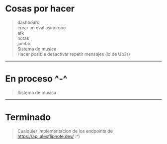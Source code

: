 # Cosas por hacer

> dashboard  
> crear un eval asincrono  
> afk  
> notas  
> jumbo  
> Sistema de musica  
> Hacer posible desactivar repetir mensajes (lo de Ub3r)

---

# En proceso ^-^

> Sistema de musica

---

# Terminado

> Cualquier implementacion de los endpoints de https://api.alexflipnote.dev/ :^)